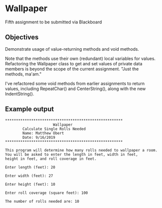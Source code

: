 # Wallpaper
Fifth assignment to be submitted via Blackboard

## Objectives
Demonstrate usage of value-returning methods and void methods.

Note that the methods use their own (redundant) local variables for values.
Refactoring the Wallpaper class to get and set values of private data members
is beyond the scope of the current assignment. "Just the methods, ma'am."

I've refactored some void methods from earlier assignments to return values,
including RepeatChar() and CenterString(), along with the new IndentString().

## Example output
```
******************************************************
                      Wallpaper
        Calculate Single Rolls Needed
        Name: Matthew Obert
        Date: 9/16/2019
******************************************************

This program will determine how many rolls needed to wallpaper a room.
You will be asked to enter the length in feet, width in feet,
height in feet, and roll coverage in feet.

Enter length (feet): 20

Enter width (feet): 27

Enter height (feet): 10

Enter roll coverage (square feet): 100

The number of rolls needed are: 10
```
